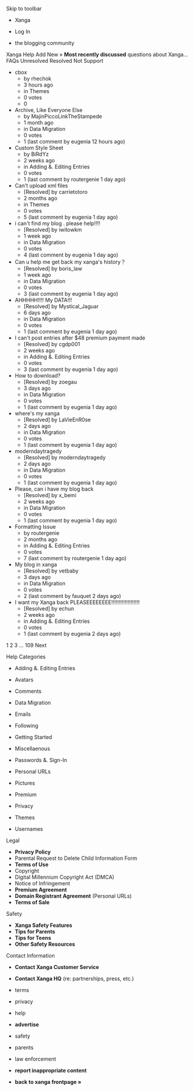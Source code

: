 Skip to toolbar

*   Xanga

*   Log In

*   the blogging community

Xanga Help Add New » **Most recently discussed** questions about Xanga… FAQs Unresolved Resolved Not Support

*   cbox
    *   by rhechok
    *   3 hours ago
    *   in Themes
    *   0 votes
    *   0
*   Archive, Like Everyone Else
    *   by MajinPiccoLinkTheStampede
    *   1 month ago
    *   in Data Migration
    *   0 votes
    *   1 (last comment by eugenia 12 hours ago)
*   Custom Style Sheet
    *   by BiRdYz
    *   2 weeks ago
    *   in Adding &. Editing Entries
    *   0 votes
    *   1 (last comment by routergenie 1 day ago)
*   Can't upload xml files
    *   \[Resolved\] by carrietotoro
    *   2 months ago
    *   in Themes
    *   0 votes
    *   5 (last comment by eugenia 1 day ago)
*   i can't find my blog . please help!!!!
    *   \[Resolved\] by iwitowkm
    *   1 week ago
    *   in Data Migration
    *   0 votes
    *   4 (last comment by eugenia 1 day ago)
*   Can u help me get back my xanga's history？
    *   \[Resolved\] by boris\_law
    *   1 week ago
    *   in Data Migration
    *   0 votes
    *   3 (last comment by eugenia 1 day ago)
*   AHHHHH!!!! My DATA!!!
    *   \[Resolved\] by Mystical\_Jaguar
    *   6 days ago
    *   in Data Migration
    *   0 votes
    *   1 (last comment by eugenia 1 day ago)
*   I can't post entries after $48 premium payment made
    *   \[Resolved\] by cgdp001
    *   2 weeks ago
    *   in Adding &. Editing Entries
    *   0 votes
    *   3 (last comment by eugenia 1 day ago)
*   How to download?
    *   \[Resolved\] by zoegau
    *   3 days ago
    *   in Data Migration
    *   0 votes
    *   1 (last comment by eugenia 1 day ago)
*   where's my xanga
    *   \[Resolved\] by LaVieEnR0se
    *   2 days ago
    *   in Data Migration
    *   0 votes
    *   1 (last comment by eugenia 1 day ago)
*   moderndaytragedy
    *   \[Resolved\] by moderndaytragedy
    *   2 days ago
    *   in Data Migration
    *   0 votes
    *   1 (last comment by eugenia 1 day ago)
*   Please, can i have my blog back
    *   \[Resolved\] by x\_bemi
    *   2 weeks ago
    *   in Data Migration
    *   0 votes
    *   1 (last comment by eugenia 1 day ago)
*   Formatting Issue
    *   by routergenie
    *   2 months ago
    *   in Adding &. Editing Entries
    *   0 votes
    *   7 (last comment by routergenie 1 day ago)
*   My blog in xanga
    *   \[Resolved\] by vetbaby
    *   3 days ago
    *   in Data Migration
    *   0 votes
    *   2 (last comment by fauquet 2 days ago)
*   I want my Xanga back PLEASEEEEEEEE!!!!!!!!!!!!!!!!!!!
    *   \[Resolved\] by echun
    *   2 weeks ago
    *   in Adding &. Editing Entries
    *   0 votes
    *   1 (last comment by eugenia 2 days ago)

1 2 3 ... 109 Next

Help Categories

*   Adding &. Editing Entries
*   Avatars
*   Comments
*   Data Migration
*   Emails
*   Following
*   Getting Started
*   Miscellaenous

*   Passwords &. Sign-In
*   Personal URLs
*   Pictures
*   Premium
*   Privacy
*   Themes
*   Usernames

Legal

*   **Privacy Policy**
*   Parental Request to Delete Child Information Form
*   **Terms of Use**
*   Copyright
*   Digital Millennium Copyright Act (DMCA)
*   Notice of Infringement
*   **Premium Agreement**
*   **Domain Registrant Agreement** (Personal URLs)
*   **Terms of Sale**

Safety

*   **Xanga Safety Features**
*   **Tips for Parents**
*   **Tips for Teens**
*   **Other Safety Resources**

Contact Information

*   **Contact Xanga Customer Service**
*   **Contact Xanga HQ** (re: partnerships, press, etc.)

*   terms
*   privacy
*   help
*   **advertise**

*   safety
*   parents
*   law enforcement
*   **report inappropriate content**

*   **back to xanga frontpage »**